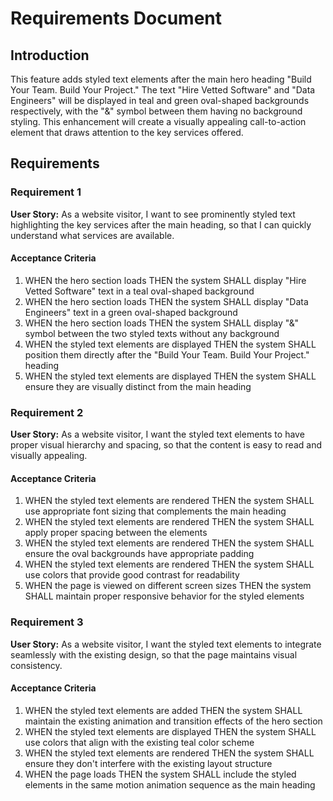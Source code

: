 # Requirements Document

## Introduction

This feature adds styled text elements after the main hero heading "Build Your Team. Build Your Project." The text "Hire Vetted Software" and "Data Engineers" will be displayed in teal and green oval-shaped backgrounds respectively, with the "&" symbol between them having no background styling. This enhancement will create a visually appealing call-to-action element that draws attention to the key services offered.

## Requirements

### Requirement 1

**User Story:** As a website visitor, I want to see prominently styled text highlighting the key services after the main heading, so that I can quickly understand what services are available.

#### Acceptance Criteria

1. WHEN the hero section loads THEN the system SHALL display "Hire Vetted Software" text in a teal oval-shaped background
2. WHEN the hero section loads THEN the system SHALL display "Data Engineers" text in a green oval-shaped background  
3. WHEN the hero section loads THEN the system SHALL display "&" symbol between the two styled texts without any background
4. WHEN the styled text elements are displayed THEN the system SHALL position them directly after the "Build Your Team. Build Your Project." heading
5. WHEN the styled text elements are displayed THEN the system SHALL ensure they are visually distinct from the main heading

### Requirement 2

**User Story:** As a website visitor, I want the styled text elements to have proper visual hierarchy and spacing, so that the content is easy to read and visually appealing.

#### Acceptance Criteria

1. WHEN the styled text elements are rendered THEN the system SHALL use appropriate font sizing that complements the main heading
2. WHEN the styled text elements are rendered THEN the system SHALL apply proper spacing between the elements
3. WHEN the styled text elements are rendered THEN the system SHALL ensure the oval backgrounds have appropriate padding
4. WHEN the styled text elements are rendered THEN the system SHALL use colors that provide good contrast for readability
5. WHEN the page is viewed on different screen sizes THEN the system SHALL maintain proper responsive behavior for the styled elements

### Requirement 3

**User Story:** As a website visitor, I want the styled text elements to integrate seamlessly with the existing design, so that the page maintains visual consistency.

#### Acceptance Criteria

1. WHEN the styled text elements are added THEN the system SHALL maintain the existing animation and transition effects of the hero section
2. WHEN the styled text elements are displayed THEN the system SHALL use colors that align with the existing teal color scheme
3. WHEN the styled text elements are rendered THEN the system SHALL ensure they don't interfere with the existing layout structure
4. WHEN the page loads THEN the system SHALL include the styled elements in the same motion animation sequence as the main heading